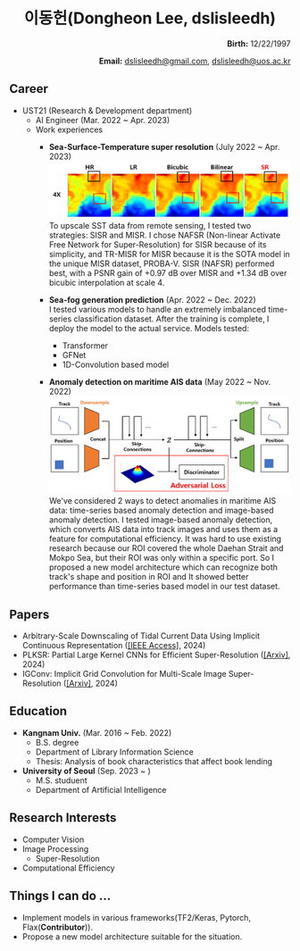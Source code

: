 <h1>
<div align="center">
  이동헌(Dongheon Lee, dslisleedh)
</div>
</h1>

<div align="right">
  <b>Birth:</b> 12/22/1997

  <b>Email:</b> dslisleedh@gmail.com, dslisleedh@uos.ac.kr
</div>

## Career  
 - UST21 (Research & Development department)
   - AI Engineer (Mar. 2022 ~ Apr. 2023)  
   - Work experiences  
     - <b>Sea-Surface-Temperature super resolution</b> (July 2022 ~ Apr. 2023)  
       ![SST_SR_result](https://github.com/dslisleedh/dslisleedh_cv/blob/main/sst_sr_result.PNG)
       To upscale SST data from remote sensing, I tested two strategies: SISR and MISR. I chose NAFSR (Non-linear Activate Free Network for Super-Resolution) for SISR because of its simplicity, and TR-MISR for MISR because it is the SOTA model in the unique MISR dataset, PROBA-V. SISR (NAFSR) performed best, with a PSNR gain of +0.97 dB over MISR and +1.34 dB over bicubic interpolation at scale 4. 
       
     - <b>Sea-fog generation prediction</b> (Apr. 2022 ~ Dec. 2022)  
        I tested various models to handle an extremely imbalanced time-series classification dataset. After the training is complete, I deploy the model to the actual service.
        Models tested:
          - Transformer
          - GFNet
          - 1D-Convolution based model

     - <b>Anomaly detection on maritime AIS data</b> (May 2022 ~ Nov. 2022)  
       ![Model](https://github.com/dslisleedh/dslisleedh_cv/blob/main/ais_ad_aad_model.png)  
      We've considered 2 ways to detect anomalies in maritime AIS data: time-series based anomaly detection and image-based anomaly detection.
I tested image-based anomaly detection, which converts AIS data into track images and uses them as a feature for computational efficiency. It was hard to use existing research because our ROI covered the whole Daehan Strait and Mokpo Sea, but their ROI was only within a specific port. So I proposed a new model architecture which can recognize both track's shape and position in ROI and It showed better performance than time-series based model in our test dataset.

## Papers
 - Arbitrary-Scale Downscaling of Tidal Current Data Using Implicit Continuous Representation ([[IEEE Access]](https://arxiv.org/abs/2401.15893), 2024)
 - PLKSR: Partial Large Kernel CNNs for Efficient Super-Resolution ([[Arxiv]](https://arxiv.org/pdf/2404.11848.pdf), 2024)
 - IGConv: Implicit Grid Convolution for Multi-Scale Image Super-Resolution ([[Arxiv]](https://arxiv.org/pdf/2408.09674v1), 2024)
   
## Education  
 - <b>Kangnam Univ.</b> (Mar. 2016 ~ Feb. 2022)  
   - B.S. degree
   - Department of Library Information Science  
   - Thesis: Analysis of book characteristics that affect book lending 
 - <b>University of Seoul</b> (Sep. 2023 ~ )
   - M.S. studuent
   - Department of Artificial Intelligence

## Research Interests  
 - Computer Vision
 - Image Processing
   - Super-Resolution   
 - Computational Efficiency
   
## Things I can do ...
  - Implement models in various frameworks(TF2/Keras, Pytorch, Flax(<b>Contributor</b>)). 
  - Propose a new model architecture suitable for the situation.
  
 
